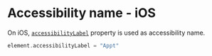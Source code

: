 # Accessibility name - iOS

On iOS, [`accessibilityLabel`](https://developer.apple.com/documentation/uikit/uiaccessibilityelement/1619577-accessibilitylabel) property is used as accessibility name.

```swift
element.accessibilityLabel = "Appt"
```
